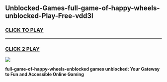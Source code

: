 
## Unblocked-Games-full-game-of-happy-wheels-unblocked-Play-Free-vdd3l
<h3>
<a href="https://premium76.site?title=full-game-of-happy-wheels-unblocked&ref=23A">CLICK TO PLAY</a></h3>
<hr>

<h3>
<a href="https://premium76.site?title=full-game-of-happy-wheels-unblocked&ref=23A">CLICK 2 PLAY</a>
  
</h3>

<a href="https://premium76.site?title=full-game-of-happy-wheels-unblocked&ref=23A"><img src="https://clearcache.store/games.png"></a>


**full-game-of-happy-wheels-unblocked games unblocked: Your Gateway to Fun and Accessible Online Gaming**

